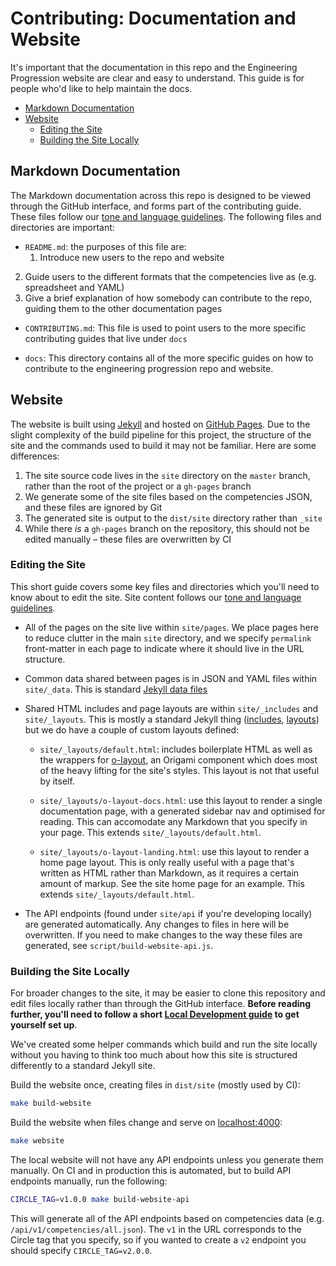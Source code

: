 
# Contributing: Documentation and Website

It's important that the documentation in this repo and the Engineering Progression website are clear and easy to understand. This guide is for people who'd like to help maintain the docs.

  - [Markdown Documentation](#markdown-documentation)
  - [Website](#website)
    - [Editing the Site](#editing-the-site)
    - [Building the Site Locally](#building-the-site-locally)


## Markdown Documentation

The Markdown documentation across this repo is designed to be viewed through the GitHub interface, and forms part of the contributing guide. These files follow our [tone and language guidelines](language.md). The following files and directories are important:

  - `README.md`: the purposes of this file are:
    1. Introduce new users to the repo and website
  2. Guide users to the different formats that the competencies live as (e.g. spreadsheet and YAML)
  3. Give a brief explanation of how somebody can contribute to the repo, guiding them to the other documentation pages

  - `CONTRIBUTING.md`: This file is used to point users to the more specific contributing guides that live under `docs`

  - `docs`: This directory contains all of the more specific guides on how to contribute to the engineering progression repo and website. 


## Website

The website is built using [Jekyll](https://jekyllrb.com/) and hosted on [GitHub Pages](https://pages.github.com/). Due to the slight complexity of the build pipeline for this project, the structure of the site and the commands used to build it may not be familiar. Here are some differences:

  1. The site source code lives in the `site` directory on the `master` branch, rather than the root of the project or a `gh-pages` branch
  2. We generate some of the site files based on the competencies JSON, and these files are ignored by Git
  3. The generated site is output to the `dist/site` directory rather than `_site`
  4. While there _is_ a `gh-pages` branch on the repository, this should not be edited manually – these files are overwritten by CI

### Editing the Site

This short guide covers some key files and directories which you'll need to know about to edit the site. Site content follows our [tone and language guidelines](language.md).

  - All of the pages on the site live within `site/pages`. We place pages here to reduce clutter in the main `site` directory, and we specify `permalink` front-matter in each page to indicate where it should live in the URL structure.

  - Common data shared between pages is in JSON and YAML files within `site/_data`. This is standard [Jekyll data files](https://jekyllrb.com/docs/datafiles/)

  - Shared HTML includes and page layouts are within `site/_includes` and `site/_layouts`. This is mostly a standard Jekyll thing ([includes](https://jekyllrb.com/docs/includes/), [layouts](https://jekyllrb.com/docs/layouts/)) but we do have a couple of custom layouts defined:

    - `site/_layouts/default.html`: includes boilerplate HTML as well as the wrappers for [o-layout](https://registry.origami.ft.com/components/o-layout), an Origami component which does most of the heavy lifting for the site's styles. This layout is not that useful by itself.

	- `site/_layouts/o-layout-docs.html`: use this layout to render a single documentation page, with a generated sidebar nav and optimised for reading. This can accomodate any Markdown that you specify in your page. This extends `site/_layouts/default.html`.

	- `site/_layouts/o-layout-landing.html`: use this layout to render a home page layout. This is only really useful with a page that's written as HTML rather than Markdown, as it requires a certain amount of markup. See the site home page for an example. This extends `site/_layouts/default.html`.

  - The API endpoints (found under `site/api` if you're developing locally) are generated automatically. Any changes to files in here will be overwritten. If you need to make changes to the way these files are generated, see `script/build-website-api.js`.


### Building the Site Locally

For broader changes to the site, it may be easier to clone this repository and edit files locally rather than through the GitHub interface. **Before reading further, you'll need to follow a short [Local Development guide](local-development.md) to get yourself set up**.

We've created some helper commands which build and run the site locally without you having to think too much about how this site is structured differently to a standard Jekyll site.

Build the website once, creating files in `dist/site` (mostly used by CI):

```sh
make build-website
```

Build the website when files change and serve on [localhost:4000](http://localhost:4000/):

```sh
make website
```

The local website will not have any API endpoints unless you generate them manually. On CI and in production this is automated, but to build API endpoints manually, run the following:

```sh
CIRCLE_TAG=v1.0.0 make build-website-api
```

This will generate all of the API endpoints based on competencies data (e.g. `/api/v1/competencies/all.json`). The `v1` in the URL corresponds to the Circle tag that you specify, so if you wanted to create a `v2` endpoint you should specify `CIRCLE_TAG=v2.0.0`.
